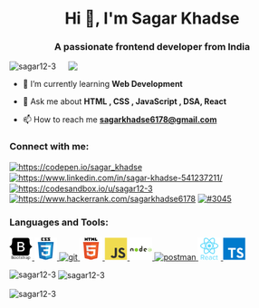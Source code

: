 <h1 align="center">Hi 👋, I'm Sagar Khadse</h1>
<h3 align="center">A passionate frontend developer from India</h3>
<img align="right" width="400" src="https://raw.githubusercontent.com/abhisheknaiidu/abhisheknaiidu/master/code.gif"/>
<p align="left"> <img src="https://komarev.com/ghpvc/?username=sagar12-3&label=Profile%20views&color=0e75b6&style=flat" alt="sagar12-3" /> </p>


- 🌱 I’m currently learning **Web Development**

- 💬 Ask me about **HTML , CSS , JavaScript , DSA, React**

- 📫 How to reach me **sagarkhadse6178@gmail.com**

<h3 align="left">Connect with me:</h3>
<p align="left">
<a href="https://codepen.io/https://codepen.io/sagar_khadse" target="blank"><img align="center" src="https://raw.githubusercontent.com/rahuldkjain/github-profile-readme-generator/master/src/images/icons/Social/codepen.svg" alt="https://codepen.io/sagar_khadse" height="30" width="40" /></a>
<a href="https://linkedin.com/in/https://www.linkedin.com/in/sagar-khadse-541237211/" target="blank"><img align="center" src="https://raw.githubusercontent.com/rahuldkjain/github-profile-readme-generator/master/src/images/icons/Social/linked-in-alt.svg" alt="https://www.linkedin.com/in/sagar-khadse-541237211/" height="30" width="40" /></a>
<a href="https://codesandbox.com/https://codesandbox.io/u/sagar12-3" target="blank"><img align="center" src="https://raw.githubusercontent.com/rahuldkjain/github-profile-readme-generator/master/src/images/icons/Social/codesandbox.svg" alt="https://codesandbox.io/u/sagar12-3" height="30" width="40" /></a>
<a href="https://www.hackerrank.com/https://www.hackerrank.com/sagarkhadse6178" target="blank"><img align="center" src="https://raw.githubusercontent.com/rahuldkjain/github-profile-readme-generator/master/src/images/icons/Social/hackerrank.svg" alt="https://www.hackerrank.com/sagarkhadse6178" height="30" width="40" /></a>
<a href="https://discord.gg/#3045" target="blank"><img align="center" src="https://raw.githubusercontent.com/rahuldkjain/github-profile-readme-generator/master/src/images/icons/Social/discord.svg" alt="#3045" height="30" width="40" /></a>
</p>

<h3 align="left">Languages and Tools:</h3>
<p align="left"> <a href="https://getbootstrap.com" target="_blank" rel="noreferrer"> <img src="https://raw.githubusercontent.com/devicons/devicon/master/icons/bootstrap/bootstrap-plain-wordmark.svg" alt="bootstrap" width="40" height="40"/> </a> <a href="https://www.w3schools.com/css/" target="_blank" rel="noreferrer"> <img src="https://raw.githubusercontent.com/devicons/devicon/master/icons/css3/css3-original-wordmark.svg" alt="css3" width="40" height="40"/> </a> <a href="https://git-scm.com/" target="_blank" rel="noreferrer"> <img src="https://www.vectorlogo.zone/logos/git-scm/git-scm-icon.svg" alt="git" width="40" height="40"/> </a> <a href="https://www.w3.org/html/" target="_blank" rel="noreferrer"> <img src="https://raw.githubusercontent.com/devicons/devicon/master/icons/html5/html5-original-wordmark.svg" alt="html5" width="40" height="40"/> </a> <a href="https://developer.mozilla.org/en-US/docs/Web/JavaScript" target="_blank" rel="noreferrer"> <img src="https://raw.githubusercontent.com/devicons/devicon/master/icons/javascript/javascript-original.svg" alt="javascript" width="40" height="40"/> </a> <a href="https://nodejs.org" target="_blank" rel="noreferrer"> <img src="https://raw.githubusercontent.com/devicons/devicon/master/icons/nodejs/nodejs-original-wordmark.svg" alt="nodejs" width="40" height="40"/> </a> <a href="https://postman.com" target="_blank" rel="noreferrer"> <img src="https://www.vectorlogo.zone/logos/getpostman/getpostman-icon.svg" alt="postman" width="40" height="40"/> </a> <a href="https://reactjs.org/" target="_blank" rel="noreferrer"> <img src="https://raw.githubusercontent.com/devicons/devicon/master/icons/react/react-original-wordmark.svg" alt="react" width="40" height="40"/> </a> <a href="https://www.typescriptlang.org/" target="_blank" rel="noreferrer"> <img src="https://raw.githubusercontent.com/devicons/devicon/master/icons/typescript/typescript-original.svg" alt="typescript" width="40" height="40"/> </a> </p>

<p><img align="left" src="https://github-readme-stats.vercel.app/api/top-langs?username=sagar12-3&show_icons=true&locale=en&layout=compact" alt="sagar12-3" /></p>

<p>&nbsp;<img align="center" src="https://github-readme-stats.vercel.app/api?username=sagar12-3&show_icons=true&locale=en" alt="sagar12-3" /></p>

<p><img align="center" src="https://github-readme-streak-stats.herokuapp.com/?user=sagar12-3&" alt="sagar12-3" /></p>
